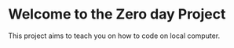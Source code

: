 # Welcome to the Zero day Project

This project aims to teach you on how to code on local computer.
